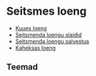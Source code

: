 # Seitsmes loeng

- [Kuues loeng](../Lesson-06/README.md)
- [Seitsmenda loengu slaidid](Slides.md)
- [Seitsmenda loengu salvestus]()
- [Kaheksas loeng](../Lesson-08/README.md)

## Teemad
